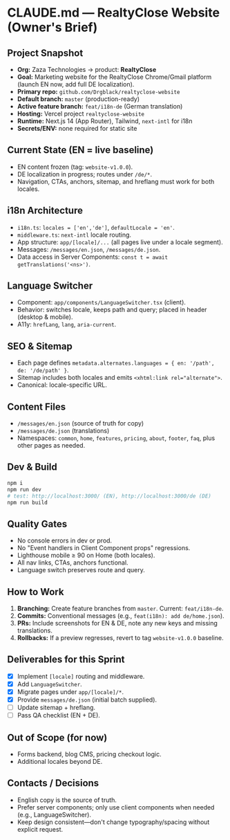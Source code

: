 # CLAUDE.md — RealtyClose Website (Owner's Brief)

## Project Snapshot
- **Org:** Zaza Technologies → product: **RealtyClose**
- **Goal:** Marketing website for the RealtyClose Chrome/Gmail platform (launch EN now, add full DE localization).
- **Primary repo:** `github.com/Drgblack/realtyclose-website`
- **Default branch:** `master` (production-ready)
- **Active feature branch:** `feat/i18n-de` (German translation)
- **Hosting:** Vercel project `realtyclose-website`
- **Runtime:** Next.js 14 (App Router), Tailwind, `next-intl` for i18n
- **Secrets/ENV:** none required for static site

## Current State (EN = live baseline)
- EN content frozen (tag: `website-v1.0.0`).
- DE localization in progress; routes under `/de/*`.
- Navigation, CTAs, anchors, sitemap, and hreflang must work for both locales.

## i18n Architecture
- `i18n.ts`: `locales = ['en','de']`, `defaultLocale = 'en'`.
- `middleware.ts`: `next-intl` locale routing.
- App structure: `app/[locale]/...` (all pages live under a locale segment).
- Messages: `/messages/en.json`, `/messages/de.json`.
- Data access in Server Components: `const t = await getTranslations('<ns>')`.

## Language Switcher
- Component: `app/components/LanguageSwitcher.tsx` (client).
- Behavior: switches locale, keeps path and query; placed in header (desktop & mobile).
- A11y: `hrefLang`, `lang`, `aria-current`.

## SEO & Sitemap
- Each page defines `metadata.alternates.languages = { en: '/path', de: '/de/path' }`.
- Sitemap includes both locales and emits `<xhtml:link rel="alternate">`.
- Canonical: locale-specific URL.

## Content Files
- `/messages/en.json` (source of truth for copy)
- `/messages/de.json` (translations)
- Namespaces: `common`, `home`, `features`, `pricing`, `about`, `footer`, `faq`, plus other pages as needed.

## Dev & Build
```bash
npm i
npm run dev
# test: http://localhost:3000/ (EN), http://localhost:3000/de (DE)
npm run build
```

## Quality Gates

* No console errors in dev or prod.
* No "Event handlers in Client Component props" regressions.
* Lighthouse mobile ≥ 90 on Home (both locales).
* All nav links, CTAs, anchors functional.
* Language switch preserves route and query.

## How to Work

1. **Branching:** Create feature branches from `master`. Current: `feat/i18n-de`.
2. **Commits:** Conventional messages (e.g., `feat(i18n): add de/home.json`).
3. **PRs:** Include screenshots for EN & DE, note any new keys and missing translations.
4. **Rollbacks:** If a preview regresses, revert to tag `website-v1.0.0` baseline.

## Deliverables for this Sprint

* [x] Implement `[locale]` routing and middleware.
* [x] Add `LanguageSwitcher`.
* [x] Migrate pages under `app/[locale]/*`.
* [x] Provide `messages/de.json` (initial batch supplied).
* [ ] Update sitemap + hreflang.
* [ ] Pass QA checklist (EN + DE).

## Out of Scope (for now)

* Forms backend, blog CMS, pricing checkout logic.
* Additional locales beyond DE.

## Contacts / Decisions

* English copy is the source of truth.
* Prefer server components; only use client components when needed (e.g., LanguageSwitcher).
* Keep design consistent—don't change typography/spacing without explicit request.